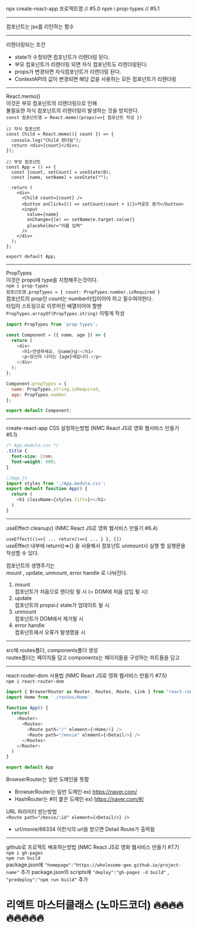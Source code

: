 npx create-react-app 프로젝트명 // #5.0
npm i prop-types // #5.1

---

컴포넌트는 jsx를 리턴하는 함수

---

리렌더링되는 조건
- state가 수정되면 컴포넌트가 리렌더링 된다.
- 부모 컴포넌트가 리렌더링 되면 자식 컴포넌트도 리렌더링된다.
- props가 변경되면 자식컴포넌트가 리렌더링 된다.
- ContextAPI의 값이 변경되면 해당 값을 사용하는 모든 컴포넌트가 리렌더링

---

React.memo()  
이것은 부모 컴포넌트의 리렌더링으로 인해  
불필요한 자식 컴포넌트의 리렌더링이 발생하는 것을 방지한다.  
`const 컴포넌트명 = React.memo((props)=>{ 컴포넌트 작성 })`
```jsa
// 자식 컴포넌트
const Child = React.memo(({ count }) => {
  console.log("Child 렌더링");
  return <div>{count}</div>;
});

// 부모 컴포넌트
const App = () => {
  const [count, setCount] = useState(0);
  const [name, setName] = useState("");

  return (
    <div>
      <Child count={count} />
      <button onClick={() => setCount(count + 1)}>카운트 증가</button>
      <input 
        value={name} 
        onChange={(e) => setName(e.target.value)} 
        placeholder="이름 입력" 
      />
    </div>
  );
};

export default App;
```

---
 
PropTypes  
이것은 props에 type을 지정해주는것이다.  
`npm i prop-types`  
`컴포넌트명.propTypes = { count: PropTypes.number.isRequired }`   
컴포넌트의 prop인 count는 number타입이어야 하고 필수여야한다.  
타입이 스트링으로 이루어진 배열이어야 할땐 `PropTypes.arrayOf(PropTypes.string)` 이렇게 작성
```js
import PropTypes from 'prop-types';

const Component = ({ name, age }) => {
  return (
    <div>
      <h1>안녕하세요, {name}님!</h1>
      <p>당신의 나이는 {age}세입니다.</p>
    </div>
  );
};

Component.propTypes = {
  name: PropTypes.string.isRequired,
  age: PropTypes.number
};

export default Component;
```

---

create-react-app CSS 설정하는방법 (NMC React JS로 영화 웹서비스 만들기 #5.1)
```css
/* App.module.css */
.title {
  font-size: 2rem;
  font-weight: 600;
}
```
```js
//App.js 
import styles from './App.module.css';
export default function App() {
  return (
    <h1 className={styles.title}></h1>
  )
}
```

---
useEffect cleanup() (NMC React JS로 영화 웹서비스 만들기 #6.4)

`useEffect(()=>{ ... return()=>{ ... } }, [])`  
useEffect 내부에 return()=>{} 을 사용해서 컴포넌트 unmount시 실행 할 실행문을 작성할 수 있다.  

컴포넌트의 생명주기는   
mount , update, unmount, error handle 로 나눠진다.

1. mount   
  컴포넌트가 처음으로 렌더링 될 시 (= DOM에 처음 삽입 될 시)
2. update   
  컴포넌트의 props나 state가 업데이트 될 시
3. unmount  
  컴포넌트가 DOM에서 제거될 시
4. error handle  
  컴포넌트에서 오류가 발생했을 시 

---

src에 routes폴더, components폴더 생성  
routes폴더는 페이지들 담고
components는 페이지들을 구성하는 파트들을 담고

---

react-router-dom 사용법 (NMC React JS로 영화 웹서비스 만들기 #7.5)  
`npm i react-router-dom`  
```js
import { BrowserRouter as Router, Routes, Route, Link } from "react-router-dom";
import Home from './routes/Home'

function App() {
  return(
    <Router>
      <Routes>
        <Route path="/" element={<Home/>} />
        <Route path="/movie" element={<Detail/>} />
      </Routes>
    </Router>
  )
}

export default App
```
BrowserRouter는 일반 도메인을 뜻함
- BrowserRouter는 일반 도메인 ex\) https://naver.com/  
- HashRouter는 #이 붙은 도메인 ex\) https://naver.com/#/  

URL 파라미터 받는방법  
`<Route path="/movie/:id" element={<Detail/>} />`
 - url/movie/66334 이런식의 url을 받으면 Detail Route가 출력됨


---

github로 프로젝트 배포하는방법 (NMC React JS로 영화 웹서비스 만들기 #7.7)  
`npm i gh-pages`  
`npm run build`  
package.json에 `"homepage":"https://wholesome-gee.github.io/project-name"` 추가
package.json의 scripts에 `"deploy":"gh-pages -d build"` , `"predeploy":"npm run build"` 추가  


# 리액트 마스터클래스 (노마드코더) 🔥🔥🔥🔥🔥🔥🔥🔥🔥

